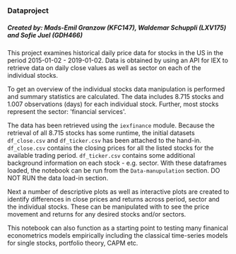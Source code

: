 ### Dataproject
##### Created by: Mads-Emil Granzow (KFC147), Waldemar Schuppli (LXV175) and Sofie Juel (GDH466)

This project examines historical daily price data for stocks in the US in the period 2015-01-02 - 2019-01-02. Data is obtained by using an API for IEX to retrieve data on daily close values as well as sector on each of the individual stocks. 

To get an overview of the individual stocks data manipulation is performed and summary statistics are calculated. The data includes 8.715 stocks and 1.007 observations (days) for each individual stock. Further, most stocks represent the sector: 'financial services'.

The data has been retrieved using the `iexfinance` module. Because the retrieval of all 8.715 stocks has some runtime, the initial datasets `df_close.csv` and `df_ticker.csv` has been attached to the hand-in. `df_close.csv` contains the closing prices for all the listed stocks for the available trading period. `df_ticker.csv` contains some additional background information on each stock - e.g. sector. With these dataframes loaded, the notebook can be run from the `Data-manupulation` section. DO NOT RUN the data load-in section.

Next a number of descriptive plots as well as interactive plots are created to identify differences in close prices and returns across period, sector and the individual stocks. These can be manipulated with to see the price movement and returns for any desired stocks and/or sectors.

This notebook can also function as a starting point to testing many finanical econometrics models empirically including the classical time-series models for single stocks, portfolio theory, CAPM etc.








